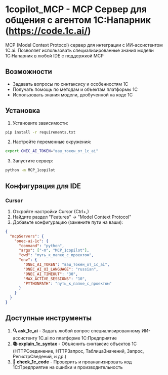 # 1copilot_MCP - MCP Сервер для общения с агентом 1С:Напарник (https://code.1c.ai/)
MCP (Model Context Protocol) сервер для интеграции с ИИ-ассистентом 1С.ai. Позволяет использовать специализированные знания модели 1С:Напарник в любой IDE с поддержкой MCP

## Возможности

- Задавать вопросы по синтаксису и особенностям 1С
- Получать помощь по методам и объектам платформы 1С
- Использовать знания модели, дообученной на коде 1С

## Установка

1. Установите зависимости:
```bash
pip install -r requirements.txt
```

2. Настройте переменные окружения:
```bash
export ONEC_AI_TOKEN="ваш_токен_от_1c_ai"
```

3. Запустите сервер:
```bash
python -m MCP_1copilot
```

## Конфигурация для IDE

### Cursor

1. Откройте настройки Cursor (Ctrl+,)
2. Найдите раздел "Features" → "Model Context Protocol"  
3. Добавьте конфигурацию (замените пути на ваши):

```json
{
  "mcpServers": {
    "onec-ai-1c": {
      "command": "python",
      "args": ["-m", "MCP_1copilot"],
      "cwd": "путь_к_папке_с_проектом",
      "env": {
        "ONEC_AI_TOKEN": "ваш_токен_от_1c_ai",
        "ONEC_AI_UI_LANGUAGE": "russian",
        "ONEC_AI_TIMEOUT": "30",
        "MAX_ACTIVE_SESSIONS": "10",
        "PYTHONPATH": "путь_к_папке_с_проектом"
      }
    }
  }
} 
```


## Доступные инструменты

1. **🔍 ask_1c_ai** - Задать любой вопрос специализированному ИИ-ассистенту 1С.ai по платформе 1С:Предприятие
2. **📚 explain_1c_syntax** - Объяснить синтаксис объектов 1С (HTTPСоединение, HTTPЗапрос, ТаблицаЗначений, Запрос, РегистрСведений, и др.)
3. **🔧 check_1c_code** - Проверить и проанализировать код 1С:Предприятие на ошибки и производительность
